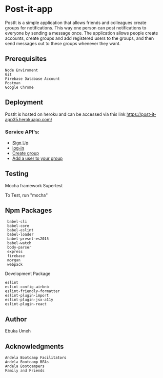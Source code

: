 # Post-it-app
PostIt is a simple application that allows friends and colleagues create groups for notifications. This way one person can post notifications to everyone by sending a message once. The application allows people create accounts, create groups and add registered users to the groups, and then send messages out to these groups whenever they want.


## Prerequisites
    Node Enviroment 
    Git 
    Firebase Database Account
    Postman
    Google Chrome


## Deployment
 PostIt is hosted on heroku and can be accessed via this link
      https://post-it-app35.herokuapp.com/



### Service API's:
  - <a href="https://post-it-app35.herokuapp.com/user/signup">Sign Up</a>
  - <a href="https://post-it-app35.herokuapp.com/user/signin">log-in</a>
  - <a href="https://post-it-app35.herokuapp.com/group">Create group</a>
  - <a href="https://post-it-app35.herokuapp.com/group/:groupID/:user">Add a user to your group</a>
   
   
## Testing 
  Mocha framework
  Supertest 

  To Test, run "mocha"
   


## Npm Packages
     babel-cli
     babel-core
     babel-eslint
     babel-loader
     babel-preset-es2015
     babel-watch
     body-parser
     express
     firebase
     morgan
     webpack

   Development Package

    eslint
    eslint-config-airbnb
    eslint-friendly-formatter
    eslint-plugin-import
    eslint-plugin-jsx-a11y
    eslint-plugin-react
 
## Author
  Ebuka Umeh

## Acknowledgments
    Andela Bootcamp Facilitators
    Andela Bootcamp BFAs
    Andela Bootcampers
    Family and Friends

